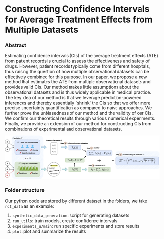 # Constructing Confidence Intervals for Average Treatment Effects from Multiple Datasets

### Abstract
Estimating confidence intervals (CIs) of the average treatment effects (ATE) from patient records is crucial to assess the effectiveness and safety of drugs. However, patient records typically come from different hospitals, thus raising the question of how multiple observational datasets can be effectively combined for this purpose. In our paper, we propose a new method that estimates the ATE from multiple observational datasets and provides valid CIs. Our method makes little assumptions about the observational datasets and is thus widely applicable in medical practice. The key idea of our method is that we leverage prediction-powered inferences and thereby essentially `shrink' the CIs so that we offer more precise uncertainty quantification as compared to naïve approaches. We further prove the unbiasedness of our method and the validity of our CIs. We confirm our theoretical results through various numerical experiments. Finally, we provide an extension of our method for constructing CIs from combinations of experimental and observational datasets. 

![Overview of our method](figs/flowchart_ppi.png)

### Folder structure

Our python code are stored by different dataset in the folders, we take `rct_data` as an example:

1. `synthetic_data_generation`: script for generating datasets
2. `run_utils`: train models, create confidence intervals
3. `experiments_u/main`: run specific experiments and store results
4. `plot`: plot and summarize the results

